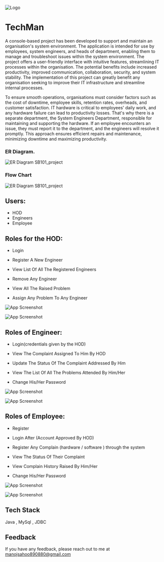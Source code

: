 
![Logo](https://lh3.googleusercontent.com/PcYMviJrN5rYpvwj_ku4YY41l6aN-cUx-Peh08VYNgwcrYWqd0E-1QHdYdG3uIIn8CDNHovUgEmydqRZ_Om4Ahs2bk3p58R1Ga_L0nmFAiNUGUwAm_Wh9G0DKd0nkBk0tS-Kx6MOC3MaE13n7FLP13xMqUJqTodSxtwqYFs_nJx8DU8gB2IjR0Y37H_x0VdNPxWy2QFGpKnXVUgPlgKtQOP_FGI8LAwWoq14G-28gyDmQzbm0KZv27fEmZafH27kHTn-VQXFL_Xgz2oDvW1B9MrVZLP9pcl4zIUVTJQpyfgg7UOSn3R15bySnMazAJvDETMzteWDGmNrQY-g6R-CVWwE_TKqbAikU1PdmzFlqOrTf56Tw_ghoYwuO-Jdw7KAWtO6ePNn4O8bQbvUPd1agydlUZjWHCMDlb937fU8QMbykZAz4lZjR1TOjz4LDf9Q1mT1KydnosVWOEyUteoE60_OZRBn9s893xpt7MR4zowMDPBSlGqM36hccg_gOX14z_Xzp7bIulFT6-7kBDitFVKkquQUTMNvltiDWuvWSbI8Tq9cIdVcWIK77aj2TOswbBaE8mIvXC6-_-DxOGhxSRDWE_s44lbto9YIT16sdqBeWwxDI6DekmzBnJfK6TKjUvca3bOXzqcUx6gqykYSzNhlGMmEl3pRJyol7b7o1OJhRJ84m0B7p1Jx-y1FGEDN4G18Mvg_yBKE6IwUSHNXCrR9vI48lrRAT6OFHGiWGXEYsZcq1Vwsd0dIkgWpQGDZiREYCMzecTjzwVszD7D1WgzFCEMziu9mE9BmdDvn7K96d4cEa4nyO0kaL35JJooYP-Z90U3IQJTUhjRun1d3ckPNSL3lPlCo6ah7_diVRwFXWlpNK0L9CS-YxizPV3Anoo2e5eD_CUpwksV_0MDHHiCyjO4EoOFTu6kd6-g=w1097-h617-s-no?authuser=0)


# TechMan

A console-based project has been developed to support and maintain an organisation's system environment. The application is intended for use by employees, system engineers, and heads of department, enabling them to manage and troubleshoot issues within the system environment. The project offers a user-friendly interface with intuitive features, streamlining IT processes within the organisation. The potential benefits include increased productivity, improved communication, collaboration, security, and system stability. The implementation of this project can greatly benefit any organisation seeking to improve their IT infrastructure and streamline internal processes.


To ensure smooth operations, organisations must consider factors such as the cost of downtime, employee skills, retention rates, overheads, and customer satisfaction. IT hardware is critical to employees' daily work, and any hardware failure can lead to productivity losses. That's why there is a separate department, the System Engineers Department, responsible for maintaining and supporting the hardware. If an employee encounters an issue, they must report it to the department, and the engineers will resolve it promptly. This approach ensures efficient repairs and maintenance, minimizing downtime and maximizing productivity.



### ER Diagram.

![ER Diagram SB101_project](https://lh3.googleusercontent.com/HfgKQwMuhX_tyN-tdqRcIfR9gcZbqsZNwgmAU4jG_EVnqTeBd5ToOx94dFRQ2zxrnXh9j6nuburfwYaX9PHS8vfZYFMA3jt9x0aLni2VlcImrVTbBc-De8xRg0VR1hm7zoAfm2IidhdyN0M-hj6R2Uo0T6DsdLa6HcLdQHxcfenlxvuMlkcvBUKiOufjscT_STz_3VFQ6EN9BaQOyZjeZRTQZgl9uIjaSVv9uV-L_vbcBaIsLHhPndAraYjXxTXcxgwF01dE7kr85Tl60OLzPwJVh3I1_VMSVIWZIUIpQxNKgki2peeh5MByhEGRtZcl2ki7RUL4jBM9V07rR3_BJ4jC1ItlPkyNwADJZE27cWY-yYr2Fdf7ja4CjhDF-Y7irWozRuwMzq46V0dKkBxAwC-Z92M690S9Iun0I_Dt4AGhzzpMdSlsPAo0Ba9Ot7IGlNmih16Q2JuIuq7SpvsjOiH1swoL7U6wtn9cClGRPQGgS45gcnuqz2A-OqoJgnGSZQS3ktjZI5zs_Rxbp6q4VA322jdSpr3n0GXsO9BQxGhURgW8bQdO8jD6_Zq2HFdRuXEPeL6nekGufO9iLViD133v6-iyNH_yM34YhuVPblnIjzey_IOGcdYrM-GjCD-v9bIud82fIPGmcV0pt0ilPkNt63cQXeRrpeZJPwQ3HeuyXO1a5UyMEODFuyE4lBVbWmjgfZDV4_y7J1ra_FrbWuFiZfKh1DhIujH0HsTVZfBu3xWeghXKft6EJxPnadXST14eyw0vnbUkN3zZYA_FZK9vvf773UVwk1xtQE0DCcxZMAido040tXdiUB7vzpBf50k2mjM2HFBgSNUeoW7y78Mv8dhRF_TAWLQMDh8jWLOU01IXHppitJrEqGuqiq0Ng9zL8wWGiykSu6otki5GM77VcnrF8v-ie3qmTbk=w1032-h617-s-no?authuser=0)

### Flow Chart
![ER Diagram SB101_project](https://lh3.googleusercontent.com/TETDURzePuEhTb6EGnwRBldRzrqqQ8kc0jDZrQsZr66ZzVciKrMg8nnnDg6vKX2LrPOIXCbJat3MJcHEhSkZopdx2j5-9Mun6hSDApiuO0kGRI_6Trku9OX7HKEpBjUKnR-L12Q9GjD0ysrVW9UHugETXl3uRkIhHsA2DX83duI1aI5JUPLhk9l80YAjqelW2u-M7UP5MGnHj8A8sZNJhT887cc1qtJ1dQvkFlNUmRXUFIguDaVvVW6IlyCaP086hkaFTsWEB5LY0ZF4SEl9-FtZDOSD7Vnk1NLV6WVvhPq2p-d0oU0PS9oLJQ-ebKiE0nuYGSfsJ2HlhLACThVBVC5cK0MTpsAfDHzhUlWO9rM4wdhecXn8P29bDNQpW36xfKLfLX2hIkmOsK_3JitIgNT-rtIXD5DyXm0zfQJ5DB6Hy3WrxDHQ1cvaA_UAdR0eSzLyJ4BYBAvj2Euu0jCHNDEHYxRSV-GP9Gg9aWpyl7q78AcF6M6Rqe2CVQJk3NaHVCPCk_sg5h1ZvaXvs0mdQr8yfITGpyKfAP0wFWcrVI3yRhmZyp10P9Su9tjetmMbULLXdcVBUJg7-CzEyk3CYtPs7D2lCs9q7xc20hftFdIfu5L55XoCbDCz2c70GdZGby8xfa3X42TKsvvcmk2ofQefZNhASchngHeNDpFu1Irb63NI_5kTXWM2BEH8bGcWZnWGnaj0f_vFp7VAPcwaSqHu-AsVc6ThhrEdh66kjqTALylgeePl0LuUH36TTh9G55JVwGevcVGUb5h8W-jtr0tkftYA68t_fxdWHcKcT2vYuMY9icmFyVVYAq41XwtilMZpVAs2-1odK9k23lQtOyaYNPgnVKIxeMK8xBcLSbBsbxAv6TsIYi9L1Wa8Cjc9gz5t3_fzrDVe88Sho2jP1def1ADO1GKiloA0ZIU=w515-h617-s-no?authuser=0)


## Users:

- HOD
- Engineers
- Employee

## Roles for the HOD:

- Login

- Register A New Engineer

- View List Of All The Registered Engineers

- Remove Any Engineer

- View All The Raised Problem

- Assign Any Problem To Any Engineer

![App Screenshot](https://via.placeholder.com/468x300?text=App+Screenshot+Here)

![App Screenshot](https://via.placeholder.com/468x300?text=App+Screenshot+Here)

## Roles of Engineer:
- Login(credentials given by the HOD)

- View The Complaint Assigned To Him By HOD

- Update The Status Of The Complaint Addressed By Him

- View The List Of All The Problems Attended By Him/Her

- Change His/Her Password

![App Screenshot](https://via.placeholder.com/468x300?text=App+Screenshot+Here)

![App Screenshot](https://via.placeholder.com/468x300?text=App+Screenshot+Here)

## Roles of Employee:
- Register

- Login After (Account Approved By HOD)

- Register Any Complain (hardware / software ) through the system

- View The Status Of Their Complaint

- View Complain History Raised By Him/Her

- Change His/Her Password

![App Screenshot](https://via.placeholder.com/468x300?text=App+Screenshot+Here)

![App Screenshot](https://via.placeholder.com/468x300?text=App+Screenshot+Here)
## Tech Stack

Java , MySql , JDBC




## Feedback

If you have any feedback, please reach out to me at manojsahoo890880@gmail.com

